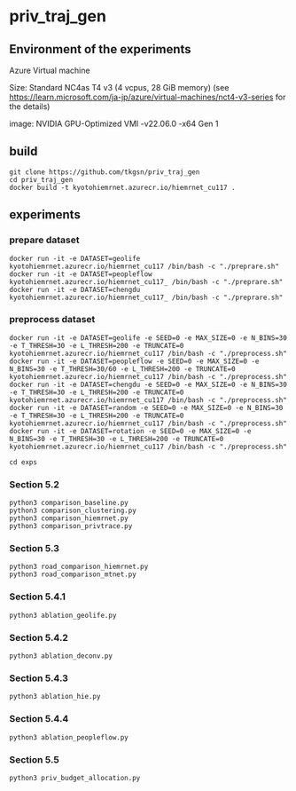# priv_traj_gen

## Environment of the experiments

Azure Virtual machine

Size: Standard NC4as T4 v3 (4 vcpus, 28 GiB memory) (see https://learn.microsoft.com/ja-jp/azure/virtual-machines/nct4-v3-series for the details)

image: NVIDIA GPU-Optimized VMI -v22.06.0 -x64 Gen 1

## build

```
git clone https://github.com/tkgsn/priv_traj_gen
cd priv_traj_gen
docker build -t kyotohiemrnet.azurecr.io/hiemrnet_cu117 .
```

## experiments


### prepare dataset
```
docker run -it -e DATASET=geolife kyotohiemrnet.azurecr.io/hiemrnet_cu117 /bin/bash -c "./preprare.sh"
docker run -it -e DATASET=peopleflow kyotohiemrnet.azurecr.io/hiemrnet_cu117_ /bin/bash -c "./preprare.sh"
docker run -it -e DATASET=chengdu kyotohiemrnet.azurecr.io/hiemrnet_cu117_ /bin/bash -c "./preprare.sh"
```

### preprocess dataset
```
docker run -it -e DATASET=geolife -e SEED=0 -e MAX_SIZE=0 -e N_BINS=30 -e T_THRESH=30 -e L_THRESH=200 -e TRUNCATE=0 kyotohiemrnet.azurecr.io/hiemrnet_cu117 /bin/bash -c "./preprocess.sh"
docker run -it -e DATASET=peopleflow -e SEED=0 -e MAX_SIZE=0 -e N_BINS=30 -e T_THRESH=30/60 -e L_THRESH=200 -e TRUNCATE=0 kyotohiemrnet.azurecr.io/hiemrnet_cu117 /bin/bash -c "./preprocess.sh"
docker run -it -e DATASET=chengdu -e SEED=0 -e MAX_SIZE=0 -e N_BINS=30 -e T_THRESH=30 -e L_THRESH=200 -e TRUNCATE=0 kyotohiemrnet.azurecr.io/hiemrnet_cu117 /bin/bash -c "./preprocess.sh"
docker run -it -e DATASET=random -e SEED=0 -e MAX_SIZE=0 -e N_BINS=30 -e T_THRESH=30 -e L_THRESH=200 -e TRUNCATE=0 kyotohiemrnet.azurecr.io/hiemrnet_cu117 /bin/bash -c "./preprocess.sh"
docker run -it -e DATASET=rotation -e SEED=0 -e MAX_SIZE=0 -e N_BINS=30 -e T_THRESH=30 -e L_THRESH=200 -e TRUNCATE=0 kyotohiemrnet.azurecr.io/hiemrnet_cu117 /bin/bash -c "./preprocess.sh"
```

```
cd exps
```
### Section 5.2
```
python3 comparison_baseline.py
python3 comparison_clustering.py
python3 comparison_hiemrnet.py
python3 comparison_privtrace.py
```
### Section 5.3
```
python3 road_comparison_hiemrnet.py
python3 road_comparison_mtnet.py
```
### Section 5.4.1
```
python3 ablation_geolife.py
```
### Section 5.4.2
```
python3 ablation_deconv.py
```
### Section 5.4.3
```
python3 ablation_hie.py
```
### Section 5.4.4
```
python3 ablation_peopleflow.py
```
### Section 5.5
```
python3 priv_budget_allocation.py
```
